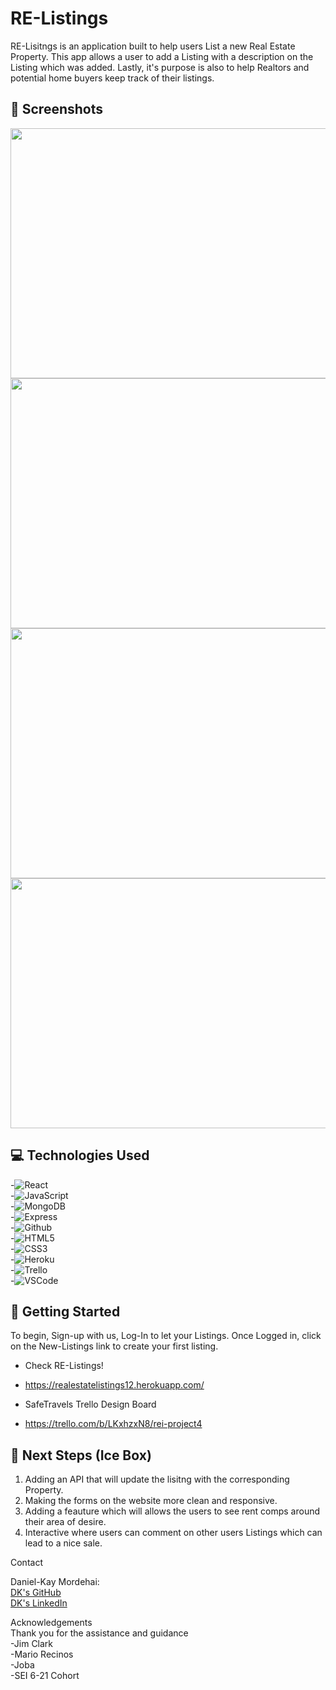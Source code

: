 # RE-Listings

RE-Lisitngs is an application built to help users List a new Real Estate Property. This app allows a user to add a Listing with a description on the Listing which was added. 
Lastly, it's purpose is also to help Realtors and potential home buyers keep track of their listings.

## :camera_flash: Screenshots

<img src="https://i.imgur.com/93BR9fK.png"   width="600px" height="400px"/>
<img src="https://i.imgur.com/feMu2dA.png"   width="600px" height="400px"/>
<img src="https://i.imgur.com/NLSgNFG.png"   width="600px" height="400px"/>
<img src="https://i.imgur.com/ddKrMD4.png"   width="600px" height="400px"/>




## :computer: Technologies Used
-![React](https://img.shields.io/badge/-React-05122A?style=flat&logo=react)<br>
-![JavaScript](https://img.shields.io/badge/-JavaScript-05122A?style=flat&logo=javascript)<br>
-![MongoDB](https://img.shields.io/badge/-MongoDB-05122A?style=flat&logo=mongodb)<br>
-![Express](https://img.shields.io/badge/-Express-05122A?style=flat&logo=express) <br>
-![Github](https://img.shields.io/badge/-GitHub-333?style=flat&logo=github) <br>
-![HTML5](https://img.shields.io/badge/-HTML5-333?style=flat&logo=html5) <br>
-![CSS3](https://img.shields.io/badge/-CSS-333?style=flat&logo=css3) <br>
-![Heroku](https://img.shields.io/badge/-Heroku-333?style=flat&logo=heroku) <br>
-![Trello](https://img.shields.io/badge/-Trello-333?style=flat&logo=trello) <br>
-![VSCode](https://img.shields.io/badge/-VS_Code-333?style=flat&logo=visualstudio) <br>


## :diamond_shape_with_a_dot_inside: Getting Started


To begin, Sign-up with us, Log-In to let your Listings. Once Logged in, click on the New-Listings link to create your first listing. 

* Check RE-Listings!
* https://realestatelistings12.herokuapp.com/

* SafeTravels Trello Design Board
* https://trello.com/b/LKxhzxN8/rei-project4

## :seedling: Next Steps (Ice Box)

1. Adding an API that will update the lisitng with the corresponding Property.
2. Making the forms on the website more clean and responsive.
3. Adding a feauture which will allows the users to see rent comps around their area of desire. 
4. Interactive where users can comment on other users Listings which can lead to a nice sale. 



Contact

Daniel-Kay Mordehai:<br> 
<a href="https://github.com/Dandd6541">DK's GitHub</a><br>
<a href="https://www.linkedin.com/in/danielkaymordehai/">DK's LinkedIn</a><br>

Acknowledgements <br>
Thank you for the assistance and guidance <br>
-Jim Clark <br>
-Mario Recinos <br>
-Joba <br>
-SEI 6-21 Cohort <br>